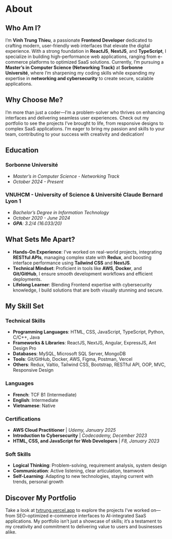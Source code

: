 # About

## Who Am I?

I’m **Vinh Trung Thieu**, a passionate **Frontend Developer** dedicated to crafting modern, user-friendly web interfaces that elevate the digital experience. With a strong foundation in **ReactJS**, **NextJS**, and **TypeScript**, I specialize in building high-performance web applications, ranging from e-commerce platforms to optimized SaaS solutions. Currently, I’m pursuing a **Master’s in Computer Science (Networking Track)** at **Sorbonne Université**, where I’m sharpening my coding skills while expanding my expertise in **networking and cybersecurity** to create secure, scalable applications.

## Why Choose Me?

I’m more than just a coder—I’m a problem-solver who thrives on enhancing interfaces and delivering seamless user experiences. Check out my portfolio to see the projects I’ve brought to life, from responsive designs to complex SaaS applications. I’m eager to bring my passion and skills to your team, contributing to your success with creativity and dedication!

## Education

### **Sorbonne Université**  
- *Master’s in Computer Science - Networking Track* 
- *October 2024 - Present*  
### **VNUHCM - University of Science & Université Claude Bernard Lyon 1**  
- *Bachelor’s Degree in Information Technology* 
- *October 2020 - June 2024* 
- ***GPA**: 3.2/4 (16.033/20)*  

## What Sets Me Apart?

- **Hands-On Experience**: I’ve worked on real-world projects, integrating **RESTful APIs**, managing complex state with **Redux**, and boosting interface performance using **Tailwind CSS** and **NextJS**.  
- **Technical Mindset**: Proficient in tools like **AWS**, **Docker**, and **Git/GitHub**, I ensure smooth development workflows and efficient deployments.  
- **Lifelong Learner**: Blending Frontend expertise with cybersecurity knowledge, I build solutions that are both visually stunning and secure.  

## My Skill Set

### Technical Skills

- **Programming Languages**: HTML, CSS, JavaScript, TypeScript, Python, C/C++, Java  
- **Frameworks & Libraries**: ReactJS, NextJS, Angular, ExpressJS, Ant Design Pro  
- **Databases**: MySQL, Microsoft SQL Server, MongoDB  
- **Tools**: Git/GitHub, Docker, AWS, Figma, Postman, Vercel  
- **Others**: Redux, Valtio, Tailwind CSS, Bootstrap, RESTful API, OOP, MVC, Responsive Design  

### Languages

- **French**: TCF B1 (Intermediate)  
- **English**: Intermediate  
- **Vietnamese**: Native  

### Certifications

- **AWS Cloud Practitioner** | *Udemy, January 2025*  
- **Introduction to Cybersecurity** | *Codecademy, December 2023*  
- **HTML, CSS, and JavaScript for Web Developers** | *F8, January 2023*  

### Soft Skills

- **Logical Thinking**: Problem-solving, requirement analysis, system design  
- **Communication**: Active listening, clear articulation, teamwork  
- **Self-Learning**: Adapting to new technologies, staying current with trends, personal growth  

## Discover My Portfolio

Take a look at [tvtrung.vercel.app](https://tvtrung.vercel.app/) to explore the projects I’ve worked on—from SEO-optimized e-commerce interfaces to AI-integrated SaaS applications. My portfolio isn’t just a showcase of skills; it’s a testament to my creativity and commitment to delivering value to users and businesses alike.